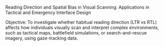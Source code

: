 Reading Direction and Spatial Bias in Visual Scanning: Applications in Tactical and Emergency Interface Design

Objective: To investigate whether habitual reading direction (LTR vs RTL) affects how individuals visually scan and interpret complex environments, such as tactical maps, battlefield simulations, or search-and-rescue imagery, using gaze-tracking data.
